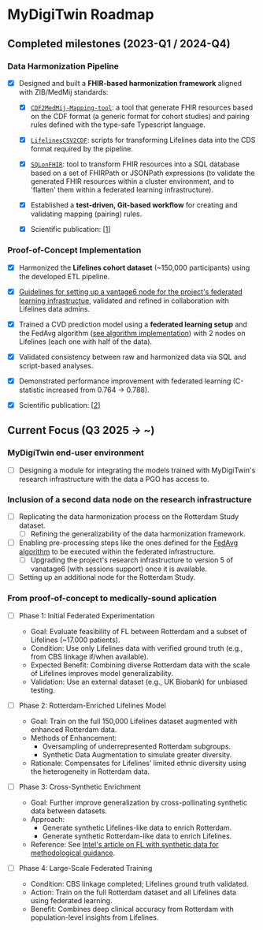 # MyDigiTwin Roadmap


## Completed milestones (2023-Q1 / 2024-Q4)


### Data Harmonization Pipeline
- [x] Designed and built a **FHIR-based harmonization framework** aligned with ZIB/MedMij standards:
  - [X]  [`CDF2MedMij-Mapping-tool`](https://github.com/MyDigiTwinNL/CDF2Medmij-Mapping-tool): a tool that generate FHIR resources based on the CDF format (a generic format for cohort studies) and pairing rules defined with the type-safe Typescript language.
  - [X] [`LifelinesCSV2CDF`](https://github.com/MyDigiTwinNL/LifelinesCSV2CDF): scripts for transforming Lifelines data into the CDS format required by the pipeline.
  - [X]  [`SQLonFHIR`](https://github.com/MyDigiTwinNL/SQLonFHIRProjections): tool to transform FHIR resources into a SQL database based on a set of FHIRPath or JSONPath expressions (to validate the generated FHIR resources within a cluster environment, and to 'flatten' them within a federated learning infrastructure).
  - [X] Established a **test-driven, Git-based workflow** for creating and validating mapping (pairing) rules.
  - [X] Scientific publication: [[1](https://dspace.library.uu.nl/bitstream/handle/1874/455542/SHTI-316-SHTI240735.pdf?sequence=1)]


### Proof-of-Concept Implementation
- [X] Harmonized the **Lifelines cohort dataset** (~150,000 participants) using the developed ETL pipeline.
- [X] [Guidelines for setting up a vantage6 node for the project's federated learning infrastructue](https://github.com/MyDigiTwinNL/MyDigiTwin-federeated-learning-node-setup-guidelines), validated and refined in collaboration with Lifelines data admins.
- [X] Trained a CVD prediction model using a **federated learning setup** and the FedAvg algorithm ([see algorithm implementation](https://github.com/MyDigiTwinNL/FedAvg_vantage6)) with 2 nodes on Lifelines (each one with half of the data).
- [X] Validated consistency between raw and harmonized data via SQL and script-based analyses.
- [X] Demonstrated performance improvement with federated learning (C-statistic increased from 0.764 → 0.788).
- [X] Scientific publication: [[2](https://arxiv.org/pdf/2501.12193)]



## Current Focus (Q3 2025 -> ~)

### MyDigiTwin end-user environment

- [ ] Designing a module for integrating the models trained with MyDigiTwin's research infrastructure with the data a PGO has access to.

### Inclusion of a second data node on the research infrastructure

- [ ] Replicating the data harmonization process on the Rotterdam Study dataset.
  - [ ] Refining the generalizability of the data harmonization framework.
- [ ] Enabling pre-processing steps like the ones defined for the [FedAvg algorithm](https://github.com/MyDigiTwinNL/FedAvg_vantage6) to be executed within the federated infrastructure.
  - [ ] Upgrading the project's research infrastructure to version 5 of vanatage6 (with sessions support) once it is available.

- [ ] Setting up an additional node for the Rotterdam Study.

### From proof-of-concept to medically-sound aplication

- [ ] Phase 1: Initial Federated Experimentation
    - Goal: Evaluate feasibility of FL between Rotterdam and a subset of Lifelines (~17.000 patients).
    - Condition: Use only Lifelines data with verified ground truth (e.g., from CBS linkage if/when available).
    - Expected Benefit: Combining diverse Rotterdam data with the scale of Lifelines improves model generalizability.
    - Validation: Use an external dataset (e.g., UK Biobank) for unbiased testing.

- [ ] Phase 2: Rotterdam-Enriched Lifelines Model
    - Goal: Train on the full 150,000 Lifelines dataset augmented with enhanced Rotterdam data.
    - Methods of Enhancement:
        - Oversampling of underrepresented Rotterdam subgroups.
        - Synthetic Data Augmentation to simulate greater diversity.
    - Rationale: Compensates for Lifelines’ limited ethnic diversity using the heterogeneity in Rotterdam data.

- [ ] Phase 3: Cross-Synthetic Enrichment
    - Goal: Further improve generalization by cross-pollinating synthetic data between datasets.
    - Approach:
        - Generate synthetic Lifelines-like data to enrich Rotterdam.
        - Generate synthetic Rotterdam-like data to enrich Lifelines.
    - Reference: See [Intel's article on FL with synthetic data for methodological guidance](https://medium.com/intel-tech/the-power-of-federated-learning-with-synthetic-data-a-perfect-symbiosis-for-speed-and-performance-f2e529d061e6).

- [ ] Phase 4: Large-Scale Federated Training
    - Condition: CBS linkage completed; Lifelines ground truth validated.
    - Action: Train on the full Rotterdam dataset and all Lifelines data using federated learning.
    - Benefit: Combines deep clinical accuracy from Rotterdam with population-level insights from Lifelines.


